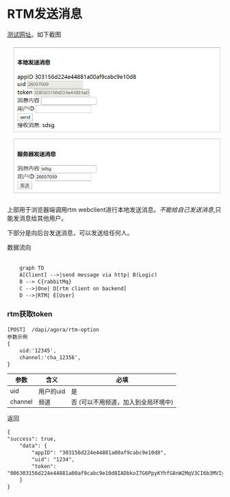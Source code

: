 # RTM发送消息

[测试网址](/rtm)。如下截图

![Image](./_static/rtm_msg.png)

上部用于浏览器端调用rtm webclient进行本地发送消息。*不能给自己发送消息*,只能发消息给其他用户。

下部分是向后台发送消息，可以发送给任何人。

数据流向
``` mermaid::

    graph TD
    A[Client] -->|send message via http| B(Logic)
    B --> C{rabbitMq}
    C -->|One| D[rtm client on backend]
    D -->|RTM| E[User]
```

### rtm获取token

```
[POST]  /dapi/agora/rtm-option
参数示例
{
    uid:'12345',
    channel:'cha_12356',
}
```

|  参数     |   含义        | 必填 |
|----------| ---------------|-------|
|uid   | 用户的uid | 是   |
|channel   | 频道  | 否 (可以不用频道，加入到全局环境中)  |

返回
```
{
"success": true,
    "data": {
        "appID": "303156d224e44881a00af9cabc9e10d8",
        "uid": "1234",
        "token": "006303156d224e44881a00af9cabc9e10d8IADbkoI7G6PpyKYhfG8nW2MqV3CI6b3MVIyYmSnszC29y6Pg45sAAAAAEAAexvQE7alCXgEA6APFWkFe"
    }
}
```
